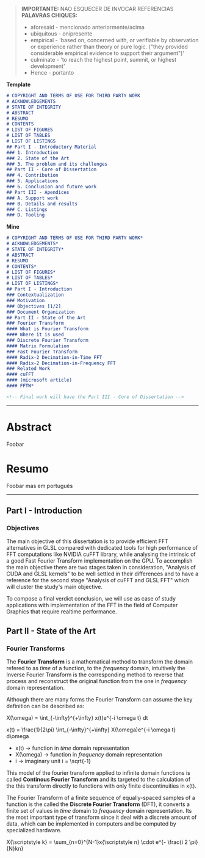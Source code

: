 > **IMPORTANTE:** NAO ESQUECER DE INVOCAR REFERENCIAS  
> **PALAVRAS CHIQUES:**
> - aforesaid - mencionado anteriormente/acima
> - ubiquitous - onipresente
> - empirical - 'based on, concerned with, or verifiable by observation or experience rather than theory or pure logic. ("they provided considerable empirical evidence to support their argument")'
> - culminate -  'to reach the highest point, summit, or highest development'
> - Hence - portanto

<!-- =============== TEMPLATE =============== -->

**Template**
```md
# COPYRIGHT AND TERMS OF USE FOR THIRD PARTY WORK
# ACKNOWLEDGEMENTS
# STATE OF INTEGRITY
# ABSTRACT
# RESUMO
# CONTENTS
# LIST OF FIGURES
# LIST OF TABLES
# LIST OF LISTINGS
## Part I - Introductory Material
### 1. Introduction
### 2. State of the Art
### 3. The problem and its challenges
## Part II - Core of Dissertation
### 4. Contribution
### 5. Applications
### 6. Conclusion and future work
## Part III - Apendices
### A. Support work
### B. Details and results
### C. Listings
### D. Tooling
```

<!-- ================= MINE ================= -->

**Mine**
```md
# COPYRIGHT AND TERMS OF USE FOR THIRD PARTY WORK*
# ACKNOWLEDGEMENTS*
# STATE OF INTEGRITY*
# ABSTRACT
# RESUMO
# CONTENTS*
# LIST OF FIGURES*
# LIST OF TABLES*
# LIST OF LISTINGS*
## Part I - Introduction
### Contextualization
### Motivation
### Objectives [1/2]
### Document Organization
## Part II - State of the Art
### Fourier Transform
#### What is Fourier Transform
#### Where it is used
### Discrete Fourier Transform
#### Matrix Formulation
### Fast Fourier Transform
#### Radix-2 Decimation-in-Time FFT
#### Radix-2 Decimation-in-Frequency FFT
### Related Work
#### cuFFT
#### (microsoft article)
#### FFTW*

<!-- Final work will have the Part III - Core of Dissertation -->
```

___
# Abstract
Foobar
# Resumo
Foobar mas em português

___
## Part I - Introduction
### Objectives

<!--
**Objetivos de alto nivel:**

1. Explicar em um primeiro paragrafo o que quero com esta dissertação:
- Explorar os graus de performance de fft em aplicações em concreto, comparando ferramentas dedicadas para alta performance desses algoritmos, com implementações especializadas

Informar:
- que esta dissertação irá focar em implementaçoes de fft baseadas no algoritmo de divide and conquer de Cooley–Tukey 

**Objetivos de baixo nivel / O que vamos fazer em concreto:**

e que um dos principais objetivos vai ser otimizar a utilização destes algoritmos em tempo real nos casos de estudo, que vao estar principalmente no dominio de computação gráfica (apesar de haver diversas outras áreas qe podiam ser estudadas)

Similarly, many studies have their work focused on the optimized computation of the FFT
-->

The main objective of this dissertation is to provide efficient FFT alternatives in GLSL compared with dedicated tools for high performance of FFT computations like NVIDIA cuFFT library, while analysing the intrinsic of a good Fast Fourier Transform implementation on the GPU.
To accomplish the main objective there are two stages taken in consideration, "Analysis of CUDA and GLSL kernels" to be well settled in their differences and to have a reference for the second stage "Analysis of cuFFT and GLSL FFT" which will cluster the study's main objective.

To compose a final verdict conclusion, we will use as case of study applications with implementation of the FFT in the field of Computer Graphics that require realtime performance.


## Part II - State of the Art
### Fourier Transforms

<!-- What is Fourier Transform -->

The **Fourier Transform** is a mathematical method to transform the domain refered to as *time* of a function, to the *frequency* domain, intuitively the Inverse Fourier Transform is the corresponding method to reverse that process and reconstruct the original function from the one in *frequency* domain representation.

Although there are many forms the Fourier Transform can assume the key definition can be described as:

<!-- Forward Fourier Transform -->
X(\omega) = \int_{-\infty}^{+\infty} x(t)e^{-i \omega t} dt
<!-- Inverse Fourier Transform -->
x(t) = \frac{1}{2\pi} \int_{-\infty}^{+\infty} X(\omega)e^{-i \omega t} d\omega

- x(t) -> function in *time* domain representation  
- X(\omega) -> function in *frequency* domain representation  
- i -> imaginary unit i = \sqrt{-1}  

<!-- TODO: Onde é usado -->

This model of the fourier transform applied to infinite domain functions is called **Continous Fourier Transform** and its targeted to the calculation of the this transform directly to functions with only finite discontinuities in x(t). <!-- (|x(\alpha+)-x(\alpha-)|<\infty ) -->

<!-- Discrete Fourier Transform -->

The Fourier Transform of a finite sequence of equally-spaced samples of a function is the called the **Discrete Fourier Transform** (DFT), it converts a finite set of values in *time* domain to *frequency* domain representation. Its the most important type of transform since it deal with a discrete amount of data, which can be implemented in computers and be computed by specialized hardware.

<!-- Forward Discrete Fourier Transform -->
X{\scriptstyle k} = \sum_{n=0}^{N-1}x{\scriptstyle n} \cdot e^{- \frac{i 2 \pi}{N}kn}
<!-- Inverse Discrete Fourier Transform -->


<!-- "computes to the domain of complex numbers" -->

<!-- - Discrete Fourier Transform -->
<!-- - Continuous Fourier Transform -->
<!--
1. Explicar o que é Fourier Transform
    - O que é
    - Para que serve
    - Definição
    - Onde é usado
    - isto eventualmente vai mencionar o que são Continuous Fourier Transforms e Discrete Fourier Transforms
2. Explicar de que forma Fourier Transforms são uteis e aplicadas no mundo real
3. Começar a falar de DFT e reparar que a solução é O(N^2)
-->